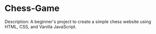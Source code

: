# Chess-Game
Description: A beginner's project to create a simple chess website using HTML, CSS, and Vanilla JavaScript.
